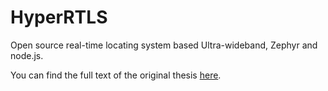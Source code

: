 # HyperRTLS

Open source real-time locating system based Ultra-wideband, Zephyr and node.js.

You can find the full text of the original thesis [here](https://github.com/HyperRTLS/.github/blob/main/indoor-positioning-system-thesis.pdf).
